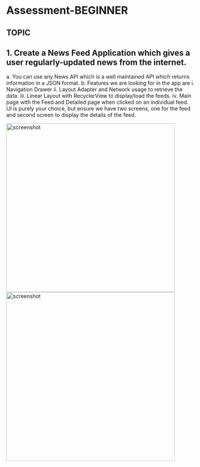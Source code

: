 
# Assessment-BEGINNER
## TOPIC
## 1. Create a News Feed Application which gives a user regularly-updated news from the internet.
a. You can use any News API which is a well maintained API which
returns information in a JSON format.
b. Features we are looking for in the app are
i. Navigation Drawer
ii. Layout Adapter and Network usage to retrieve the data.
iii. Linear Layout with RecyclerView to display/load the feeds.
iv. Main page with the Feed and Detailed page when clicked on
an individual feed.
 UI is purely your choice, but ensure we have two screens, one for the feed and
second screen to display the details of the feed.



<div style="float: center">
<img alt="screenshot" height="450px" src="https://user-images.githubusercontent.com/45622444/119203431-a4649e00-bab0-11eb-9cd1-86f22c568af3.png"/>
<img alt="screenshot" height="450px" src="https://user-images.githubusercontent.com/45622444/119203435-a4fd3480-bab0-11eb-949d-1eb03a2b84ff.png"/>
</div>
